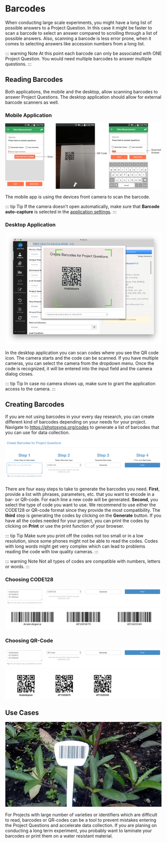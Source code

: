 # Barcodes

When conducting large scale experiments, you might have a long list of possible answers to a Project Question. In this case it might be faster to scan a barcode to select an answer compared to scrolling through a list of possible answers. Also, scanning a barcode is less error prone, when it comes to selecting answers like accession numbers from a long list.

::: warning Note
At this point each barcode can only be associated with ONE Project Question. You would need multiple barcodes to answer multiple questions.
:::

## Reading Barcodes

Both applications, the mobile and the desktop, allow scanning barcodes to answer Project Questions. The desktop application should allow for external barcode scanners as well.

### Mobile Application

![Scanning a QR Code using the devices front camera](./images/barcode-scan-mobile.png)

The mobile app is using the devices front camera to scan the barcode.

::: tip Tip
If the camera doesn’t open automatically, make sure that **Barcode auto-capture** is selected in the [application settings](../mobile-application/settings.md).
:::

### Desktop Application

![Scanning a QR Code using the devices webcam](./images/barcode-scan-desktop.png)

In the desktop application you can scan codes where you see the <i class="fa fa-qrcode"></i> QR code icon. The camera starts and the code can be scanned. If you have multiple cameras, you can select the camera from the dropdown menu. Once the code is recognized, it will be entered into the input field and the camera dialog closes.

::: tip Tip
In case no camera shows up, make sure to grant the application access to the camera.
:::

## Creating Barcodes

If you are not using barcodes in your every day research, you can create different kind of barcodes depending on your needs for your project. Navigate to <https://photosynq.org/codes> to generate a list of barcodes that you can use for data collection.

![Generating Barcodes for Projects](./images/barcodes.png)

There are four easy steps to take to generate the barcodes you need. **First**, provide a list with phrases, parameters, etc. that you want to encode in a bar- or QR-code. For each line a new code will be generated. **Second**, you select the type of code you want to use. We recommend to use either the CODE128 or QR-code format since they provide the most compatibility. The **third** step is generating the codes by clicking on the **Generate** button. If you have all the codes needed for your project, you can print the codes by clicking on **Print** or use the print function of your browser.

::: tip Tip
Make sure you print off the codes not too small or in a low resolution, since some phones might not be able to read the codes. Codes with long words might get very complex which can lead to problems reading the code with low quality cameras.
:::

::: warning Note
Not all types of codes are compatible with numbers, letters or words.
:::

### Choosing CODE128

![Generating barcodes using the CODE128 format](./images/barcode-code128.png)

### Choosing QR-Code

![Generating barcodes using the QR code format](./images/barcode-qr.png)

## Use Cases

![Barcode using a stake to label and indicate a plant](./images/barcode-example.png)

For Projects with large number of varieties or identifiers which are difficult to read, barcodes or QR-codes can be a tool to prevent mistakes entering the Project Questions and accelerate data collection. If you are planing on conducting a long term experiment, you probably want to laminate your barcodes or print them on a water resistant material.
